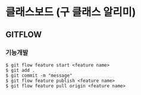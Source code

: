# 클래스보드 (구 클래스 알리미)

## GITFLOW

### 기능개발

```
$ git flow feature start <feature name>
$ git add .
$ git commit -m "message"
$ git flow feature publish <feature name>
$ git flow feature pull origin <feature name>
```
